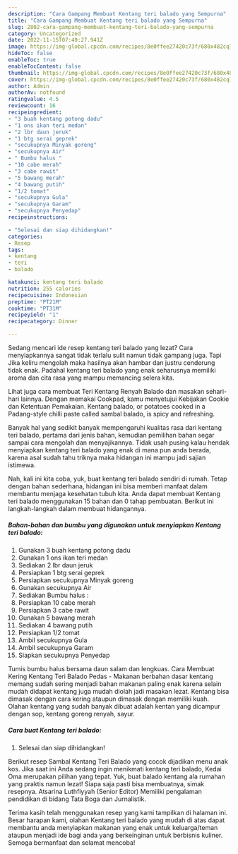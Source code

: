 ```yaml
---
description: "Cara Gampang Membuat Kentang teri balado yang Sempurna"
title: "Cara Gampang Membuat Kentang teri balado yang Sempurna"
slug: 2802-cara-gampang-membuat-kentang-teri-balado-yang-sempurna
category: Uncategorized
date: 2022-11-15T07:49:27.941Z
image: https://img-global.cpcdn.com/recipes/8e0ffee27420c73f/680x482cq70/kentang-teri-balado-foto-resep-utama.jpg
hideToc: false
enableToc: true
enableTocContent: false
thumbnail: https://img-global.cpcdn.com/recipes/8e0ffee27420c73f/680x482cq70/kentang-teri-balado-foto-resep-utama.jpg
cover: https://img-global.cpcdn.com/recipes/8e0ffee27420c73f/680x482cq70/kentang-teri-balado-foto-resep-utama.jpg
author: Admin
authorAv: notfound
ratingvalue: 4.5
reviewcount: 16
recipeingredient:
- "3 buah kentang potong dadu"
- "1 ons ikan teri medan"
- "2 lbr daun jeruk"
- "1 btg serai geprek"
- "secukupnya Minyak goreng"
- "secukupnya Air"
- " Bumbu halus "
- "10 cabe merah"
- "3 cabe rawit"
- "5 bawang merah"
- "4 bawang putih"
- "1/2 tomat"
- "secukupnya Gula"
- "secukupnya Garam"
- "secukupnya Penyedap"
recipeinstructions:

- "Selesai dan siap dihidangkan!"
categories:
- Resep
tags:
- kentang
- teri
- balado

katakunci: kentang teri balado 
nutrition: 255 calories
recipecuisine: Indonesian
preptime: "PT21M"
cooktime: "PT31M"
recipeyield: "1"
recipecategory: Dinner

---
```



Sedang mencari ide resep kentang teri balado yang lezat? Cara menyiapkannya sangat tidak terlalu sulit namun tidak gampang juga. Tapi Jika keliru mengolah maka hasilnya akan hambar dan justru cenderung tidak enak. Padahal kentang teri balado yang enak seharusnya memiliki aroma dan cita rasa yang mampu memancing selera kita.


Lihat juga cara membuat Teri Kentang Renyah Balado dan masakan sehari-hari lainnya. Dengan memakai Cookpad, kamu menyetujui Kebijakan Cookie dan Ketentuan Pemakaian. Kentang balado, or potatoes cooked in a Padang-style chilli paste called sambal balado, is spicy and refreshing.

Banyak hal yang sedikit banyak mempengaruhi kualitas rasa dari kentang teri balado, pertama dari jenis bahan, kemudian pemilihan bahan segar sampai cara mengolah dan menyajikannya. Tidak usah pusing kalau hendak menyiapkan kentang teri balado yang enak di mana pun anda berada, karena asal sudah tahu triknya maka hidangan ini mampu jadi sajian istimewa.


Nah, kali ini kita coba, yuk, buat kentang teri balado sendiri di rumah. Tetap dengan bahan sederhana, hidangan ini bisa memberi manfaat dalam membantu menjaga kesehatan tubuh kita. Anda dapat membuat Kentang teri balado menggunakan 15 bahan dan 0 tahap pembuatan. Berikut ini langkah-langkah dalam membuat hidangannya.

<!--inarticleads1-->

##### Bahan-bahan dan bumbu yang digunakan untuk menyiapkan Kentang teri balado:

1. Gunakan 3 buah kentang potong dadu
1. Gunakan 1 ons ikan teri medan
1. Sediakan 2 lbr daun jeruk
1. Persiapkan 1 btg serai geprek
1. Persiapkan secukupnya Minyak goreng
1. Gunakan secukupnya Air
1. Sediakan  Bumbu halus :
1. Persiapkan 10 cabe merah
1. Persiapkan 3 cabe rawit
1. Gunakan 5 bawang merah
1. Sediakan 4 bawang putih
1. Persiapkan 1/2 tomat
1. Ambil secukupnya Gula
1. Ambil secukupnya Garam
1. Siapkan secukupnya Penyedap


Tumis bumbu halus bersama daun salam dan lengkuas. Cara Membuat Kering Kentang Teri Balado Pedas - Makanan berbahan dasar kentang memang sudah sering menjadi bahan makanan paling enak karena selain mudah didapat kentang juga mudah diolah jadi masakan lezat. Kentang bisa dimasak dengan cara kering ataupun dimasak dengan memiliki kuah. Olahan kentang yang sudah banyak dibuat adalah kentan yang dicampur dengan sop, kentang goreng renyah, sayur. 

<!--inarticleads2-->

##### Cara buat Kentang teri balado:


1. Selesai dan siap dihidangkan!

Berikut resep Sambal Kentang Teri Balado yang cocok dijadikan menu anak kos. Jika saat ini Anda sedang ingin menikmati kentang teri balado, Kedai Oma merupakan pilihan yang tepat. Yuk, buat balado kentang ala rumahan yang praktis namun lezat! Siapa saja pasti bisa membuatnya, simak resepnya. Atsarina Luthfiyyah (Senior Editor) Memiliki pengalaman pendidikan di bidang Tata Boga dan Jurnalistik. 

Terima kasih telah menggunakan resep yang kami tampilkan di halaman ini. Besar harapan kami, olahan Kentang teri balado yang mudah di atas dapat membantu anda menyiapkan makanan yang enak untuk keluarga/teman ataupun menjadi ide bagi anda yang berkeinginan untuk berbisnis kuliner. Semoga bermanfaat dan selamat mencoba!
